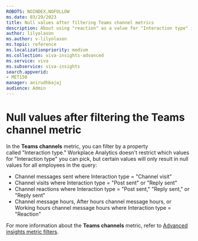 ```yaml
---
ROBOTS: NOINDEX,NOFOLLOW
ms.date: 03/29/2023
title: Null values after filtering Teams channel metrics
description: About using "reaction" as a value for "Interaction type" in Teams channel metrics
author: lilyolason
ms.author: v-lilyolason
ms.topic: reference
ms.localizationpriority: medium
ms.collection: viva-insights-advanced 
ms.service: viva 
ms.subservice: viva-insights 
search.appverid: 
- MET150 
manager: anirudhbajaj
audience: Admin
---
```


# Null values after filtering the Teams channel metric

In the **Teams channels** metric, you can filter by a property called "Interaction type." Workplace Analytics doesn't restrict which values for "Interaction type" you can pick, but certain values will only result in null values for all employees in the query:

* Channel messages sent where Interaction type = "Channel visit"
* Channel visits where Interaction type = "Post sent" or "Reply sent"
* Channel reactions where Interaction type = "Post sent," "Reply sent," or "Reply sent"
* Channel message hours, After hours channel message hours, or Working hours channel message hours where Interaction type = "Reaction"

For more information about the **Teams channels** metric, refer to [Advanced insights metric filters](../use/metric-filters#filters-for-channel-messages).